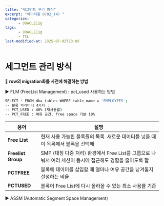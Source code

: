 ```yaml
---
title: "세그먼트 관리 방식"
excerpt: "아이티윌 0702_(4) "
categories:
      - ORACLE11g
tags:
      - ORACLE11g
      - TIL
last-modified-at: 2025-07-02T23:00
---
```


# 세그먼트 관리 방식

📌 **row의 migration화를 사전에 해결하는 방법** 

▶️ FLM (FreeList Management) : pct_used 사용하는 방법

```bash
SELECT * FROM dba_tables WHERE table_name = 'EMPLOYEES'; 
-- 블록 파라미터 4가지 : 
-- PCT_USED : 40% (재사용률)
-- PCT_FREE : 여유 공간. free space 기본 10%
```

| 용어 | 설명 |
| --- | --- |
| **Free List** | 현재 사용 가능한 블록들의 목록. 새로운 데이터를 넣을 때 이 목록에서 블록을 선택해 |
| **Freelist Group** | SMP (대칭 다중 처리) 환경에서 Free List를 그룹으로 나눠서 여러 세션이 동시에 접근해도 경합을 줄이도록 함 |
| **PCTFREE** | 블록에 데이터를 삽입할 때 얼마나 여유 공간을 남겨둘지 설정하는 비율 |
| **PCTUSED** | 블록이 Free List에 다시 올라올 수 있는 최소 사용률 기준 |

▶️ ASSM (Automatic Segment Space Management)